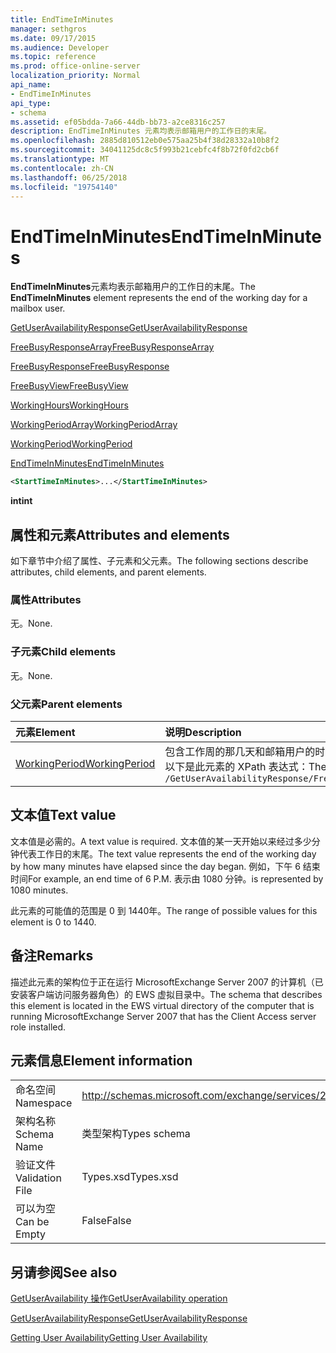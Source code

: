 ```yaml
---
title: EndTimeInMinutes
manager: sethgros
ms.date: 09/17/2015
ms.audience: Developer
ms.topic: reference
ms.prod: office-online-server
localization_priority: Normal
api_name:
- EndTimeInMinutes
api_type:
- schema
ms.assetid: ef05bdda-7a66-44db-bb73-a2ce8316c257
description: EndTimeInMinutes 元素均表示邮箱用户的工作日的末尾。
ms.openlocfilehash: 2885d810512eb0e575aa25b4f38d28332a10b8f2
ms.sourcegitcommit: 34041125dc8c5f993b21cebfc4f8b72f0fd2cb6f
ms.translationtype: MT
ms.contentlocale: zh-CN
ms.lasthandoff: 06/25/2018
ms.locfileid: "19754140"
---
```

# <a name="endtimeinminutes"></a><span data-ttu-id="03da4-103">EndTimeInMinutes</span><span class="sxs-lookup"><span data-stu-id="03da4-103">EndTimeInMinutes</span></span>

<span data-ttu-id="03da4-104">**EndTimeInMinutes**元素均表示邮箱用户的工作日的末尾。</span><span class="sxs-lookup"><span data-stu-id="03da4-104">The **EndTimeInMinutes** element represents the end of the working day for a mailbox user.</span></span> 
  
[<span data-ttu-id="03da4-105">GetUserAvailabilityResponse</span><span class="sxs-lookup"><span data-stu-id="03da4-105">GetUserAvailabilityResponse</span></span>](getuseravailabilityresponse.md)
  
[<span data-ttu-id="03da4-106">FreeBusyResponseArray</span><span class="sxs-lookup"><span data-stu-id="03da4-106">FreeBusyResponseArray</span></span>](freebusyresponsearray.md)
  
[<span data-ttu-id="03da4-107">FreeBusyResponse</span><span class="sxs-lookup"><span data-stu-id="03da4-107">FreeBusyResponse</span></span>](freebusyresponse.md)
  
[<span data-ttu-id="03da4-108">FreeBusyView</span><span class="sxs-lookup"><span data-stu-id="03da4-108">FreeBusyView</span></span>](freebusyview.md)
  
[<span data-ttu-id="03da4-109">WorkingHours</span><span class="sxs-lookup"><span data-stu-id="03da4-109">WorkingHours</span></span>](workinghours-ex15websvcsotherref.md)
  
[<span data-ttu-id="03da4-110">WorkingPeriodArray</span><span class="sxs-lookup"><span data-stu-id="03da4-110">WorkingPeriodArray</span></span>](workingperiodarray.md)
  
[<span data-ttu-id="03da4-111">WorkingPeriod</span><span class="sxs-lookup"><span data-stu-id="03da4-111">WorkingPeriod</span></span>](workingperiod.md)
  
[<span data-ttu-id="03da4-112">EndTimeInMinutes</span><span class="sxs-lookup"><span data-stu-id="03da4-112">EndTimeInMinutes</span></span>](endtimeinminutes.md)
  
```xml
<StartTimeInMinutes>...</StartTimeInMinutes>
```

 <span data-ttu-id="03da4-113">**int**</span><span class="sxs-lookup"><span data-stu-id="03da4-113">**int**</span></span>
## <a name="attributes-and-elements"></a><span data-ttu-id="03da4-114">属性和元素</span><span class="sxs-lookup"><span data-stu-id="03da4-114">Attributes and elements</span></span>

<span data-ttu-id="03da4-115">如下章节中介绍了属性、子元素和父元素。</span><span class="sxs-lookup"><span data-stu-id="03da4-115">The following sections describe attributes, child elements, and parent elements.</span></span>
  
### <a name="attributes"></a><span data-ttu-id="03da4-116">属性</span><span class="sxs-lookup"><span data-stu-id="03da4-116">Attributes</span></span>

<span data-ttu-id="03da4-117">无。</span><span class="sxs-lookup"><span data-stu-id="03da4-117">None.</span></span>
  
### <a name="child-elements"></a><span data-ttu-id="03da4-118">子元素</span><span class="sxs-lookup"><span data-stu-id="03da4-118">Child elements</span></span>

<span data-ttu-id="03da4-119">无。</span><span class="sxs-lookup"><span data-stu-id="03da4-119">None.</span></span>
  
### <a name="parent-elements"></a><span data-ttu-id="03da4-120">父元素</span><span class="sxs-lookup"><span data-stu-id="03da4-120">Parent elements</span></span>

|<span data-ttu-id="03da4-121">**元素**</span><span class="sxs-lookup"><span data-stu-id="03da4-121">**Element**</span></span>|<span data-ttu-id="03da4-122">**说明**</span><span class="sxs-lookup"><span data-stu-id="03da4-122">**Description**</span></span>|
|:-----|:-----|
|[<span data-ttu-id="03da4-123">WorkingPeriod</span><span class="sxs-lookup"><span data-stu-id="03da4-123">WorkingPeriod</span></span>](workingperiod.md) <br/> |<span data-ttu-id="03da4-124">包含工作周的那几天和邮箱用户的时间。</span><span class="sxs-lookup"><span data-stu-id="03da4-124">Contains the work week days and hours of the mailbox user.</span></span>  <br/> <span data-ttu-id="03da4-125">以下是此元素的 XPath 表达式：</span><span class="sxs-lookup"><span data-stu-id="03da4-125">The following is the XPath expression to this element:</span></span>  <br/>  `/GetUserAvailabilityResponse/FreeBusyResponseArray/FreeBusyResponse/FreeBusyView/WorkingHours/WorkingPeriodArray/WorkingPeriod[i]` <br/> |
   
## <a name="text-value"></a><span data-ttu-id="03da4-126">文本值</span><span class="sxs-lookup"><span data-stu-id="03da4-126">Text value</span></span>

<span data-ttu-id="03da4-127">文本值是必需的。</span><span class="sxs-lookup"><span data-stu-id="03da4-127">A text value is required.</span></span> <span data-ttu-id="03da4-128">文本值的某一天开始以来经过多少分钟代表工作日的末尾。</span><span class="sxs-lookup"><span data-stu-id="03da4-128">The text value represents the end of the working day by how many minutes have elapsed since the day began.</span></span> <span data-ttu-id="03da4-129">例如，下午 6 结束时间</span><span class="sxs-lookup"><span data-stu-id="03da4-129">For example, an end time of 6 P.M.</span></span> <span data-ttu-id="03da4-130">表示由 1080 分钟。</span><span class="sxs-lookup"><span data-stu-id="03da4-130">is represented by 1080 minutes.</span></span>
  
<span data-ttu-id="03da4-131">此元素的可能值的范围是 0 到 1440年。</span><span class="sxs-lookup"><span data-stu-id="03da4-131">The range of possible values for this element is 0 to 1440.</span></span>
  
## <a name="remarks"></a><span data-ttu-id="03da4-132">备注</span><span class="sxs-lookup"><span data-stu-id="03da4-132">Remarks</span></span>

<span data-ttu-id="03da4-133">描述此元素的架构位于正在运行 MicrosoftExchange Server 2007 的计算机（已安装客户端访问服务器角色）的 EWS 虚拟目录中。</span><span class="sxs-lookup"><span data-stu-id="03da4-133">The schema that describes this element is located in the EWS virtual directory of the computer that is running MicrosoftExchange Server 2007 that has the Client Access server role installed.</span></span>
  
## <a name="element-information"></a><span data-ttu-id="03da4-134">元素信息</span><span class="sxs-lookup"><span data-stu-id="03da4-134">Element information</span></span>

|||
|:-----|:-----|
|<span data-ttu-id="03da4-135">命名空间</span><span class="sxs-lookup"><span data-stu-id="03da4-135">Namespace</span></span>  <br/> |http://schemas.microsoft.com/exchange/services/2006/types  <br/> |
|<span data-ttu-id="03da4-136">架构名称</span><span class="sxs-lookup"><span data-stu-id="03da4-136">Schema Name</span></span>  <br/> |<span data-ttu-id="03da4-137">类型架构</span><span class="sxs-lookup"><span data-stu-id="03da4-137">Types schema</span></span>  <br/> |
|<span data-ttu-id="03da4-138">验证文件</span><span class="sxs-lookup"><span data-stu-id="03da4-138">Validation File</span></span>  <br/> |<span data-ttu-id="03da4-139">Types.xsd</span><span class="sxs-lookup"><span data-stu-id="03da4-139">Types.xsd</span></span>  <br/> |
|<span data-ttu-id="03da4-140">可以为空</span><span class="sxs-lookup"><span data-stu-id="03da4-140">Can be Empty</span></span>  <br/> |<span data-ttu-id="03da4-141">False</span><span class="sxs-lookup"><span data-stu-id="03da4-141">False</span></span>  <br/> |
   
## <a name="see-also"></a><span data-ttu-id="03da4-142">另请参阅</span><span class="sxs-lookup"><span data-stu-id="03da4-142">See also</span></span>



[<span data-ttu-id="03da4-143">GetUserAvailability 操作</span><span class="sxs-lookup"><span data-stu-id="03da4-143">GetUserAvailability operation</span></span>](getuseravailability-operation.md)
  
[<span data-ttu-id="03da4-144">GetUserAvailabilityResponse</span><span class="sxs-lookup"><span data-stu-id="03da4-144">GetUserAvailabilityResponse</span></span>](getuseravailabilityresponse.md)


[<span data-ttu-id="03da4-145">Getting User Availability</span><span class="sxs-lookup"><span data-stu-id="03da4-145">Getting User Availability</span></span>](http://msdn.microsoft.com/library/d4133fcb-9b0f-4e6b-aadf-a389da83516a%28Office.15%29.aspx)

